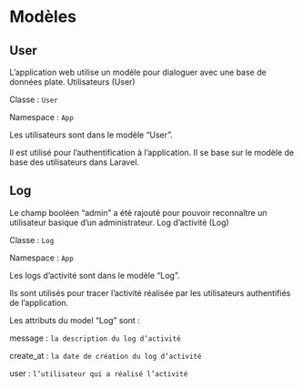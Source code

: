 # Modèles

## User
L’application web utilise un modèle pour dialoguer avec une base de données plate.
Utilisateurs (User)

Classe : `User`

Namespace : `App`

Les utilisateurs sont dans le modèle “User”. 

Il est utilisé pour l’authentification à l’application. Il se base sur le modèle de base des utilisateurs dans Laravel. 

## Log
Le champ booléen “admin” a été rajouté pour pouvoir reconnaître un utilisateur basique d’un administrateur. 
Log d’activité (Log)

Classe : `Log`

Namespace : `App`

Les logs d’activité sont dans le modèle “Log”.

Ils sont utilisés pour tracer l’activité réalisée par les utilisateurs authentifiés de l’application. 

Les attributs du model “Log” sont :

message : `la description du log d’activité`

create_at : `la date de création du log d’activité`

user : `l’utilisateur qui a réalisé l’activité`

